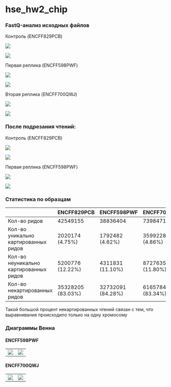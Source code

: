 # hse_hw2_chip

### FastQ-анализ исходных файлов

Контроль (ENCFF829PCB)

![](https://github.com/kolbunovaa/images/blob/main/PCB1.png)

![](https://github.com/kolbunovaa/images/blob/main/PCB2.png)

Первая реплика (ENCFF598PWF)

![](https://github.com/kolbunovaa/images/blob/main/PWF1.png)

![](https://github.com/kolbunovaa/images/blob/main/PWF2.png)

Вторая реплика (ENCFF700QWJ)

![](https://github.com/kolbunovaa/images/blob/main/QWJ1.png)

![](https://github.com/kolbunovaa/images/blob/main/QWJ2.png)

### После подрезания чтений:
Контроль (ENCFF829PCB)

![](https://github.com/kolbunovaa/images/blob/main/PCB_trimm1.png)

![](https://github.com/kolbunovaa/images/blob/main/PCB_trimm2.png)

Первая реплика (ENCFF598PWF)

![](https://github.com/kolbunovaa/images/blob/main/PWF_trimm1.png)

![](https://github.com/kolbunovaa/images/blob/main/PWF_trimm2.png)

### Статистика по образцам
|  | ENCFF829PCB | ENCFF598PWF | ENCFF700QWJ |
| --- | --- | --- | --- |
|Кол-во ридов |42549155|38836404|73984712|
|Кол-во уникально картированных ридов|2020174 (4.75%)|1792482 (4.62%)|3599228 (4.86%)|
|Кол-во неуникально картированных ридов|5200776 (12.22%)|4311831 (11.10%)|8727635 (11.80%)|
|Кол-во некартированных ридов|35328205 (83.03%)|32732091 (84.28%)|61657849 (83.34%)|

Такой большой процент некартированных чтений связан с тем, что выравнивание происходило только на одну хромосому

### Диаграммы Венна
#### ENCFF598PWF
|  |  |
| --- | --- |
|![](https://github.com/kolbunovaa/images/blob/main/PWF_peak1.png)|![](https://github.com/kolbunovaa/images/blob/main/PWF_peak2.png)|

#### ENCFF700QWJ
|  |  |
| --- | --- |
|![](https://github.com/kolbunovaa/images/blob/main/QWJ_peak1.png)|![](https://github.com/kolbunovaa/images/blob/main/QWJ_peak2.png)|

